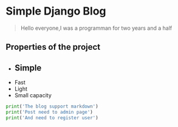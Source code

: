 # Simple Django Blog
>Hello everyone,I was a programman for  two years and a half
## Properties of the project
- ## Simple ##
- Fast
- Light
- Small capacity
```python
print('The blog support markdown')
print('Post need to admin page')
print('And need to register user')
```
